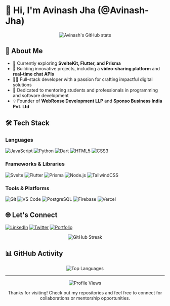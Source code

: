 # 👋 Hi, I'm Avinash Jha (@Avinash-Jha)

<div align="center">
  <img src="https://github-readme-stats.vercel.app/api?username=Avinash-Jha&show_icons=true&theme=radical" alt="Avinash's GitHub stats" />
</div>

## 💫 About Me
- 🌱 Currently exploring **SvelteKit, Flutter, and Prisma**
- 🔭 Building innovative projects, including a **video-sharing platform** and **real-time chat APIs**
- 👨‍💻 Full-stack developer with a passion for crafting impactful digital solutions
- 📝 Dedicated to mentoring students and professionals in programming and software development
- 💡 Founder of **WebRoose Development LLP** and **Sponso Business India Pvt. Ltd**

## 🛠️ Tech Stack

### Languages
![JavaScript](https://img.shields.io/badge/JavaScript-F7DF1E?style=for-the-badge&logo=javascript&logoColor=black)
![Python](https://img.shields.io/badge/Python-3776AB?style=for-the-badge&logo=python&logoColor=white)
![Dart](https://img.shields.io/badge/Dart-0175C2?style=for-the-badge&logo=dart&logoColor=white)
![HTML5](https://img.shields.io/badge/HTML5-E34F26?style=for-the-badge&logo=html5&logoColor=white)
![CSS3](https://img.shields.io/badge/CSS3-1572B6?style=for-the-badge&logo=css3&logoColor=white)

### Frameworks & Libraries
![Svelte](https://img.shields.io/badge/Svelte-FF3E00?style=for-the-badge&logo=svelte&logoColor=white)
![Flutter](https://img.shields.io/badge/Flutter-02569B?style=for-the-badge&logo=flutter&logoColor=white)
![Prisma](https://img.shields.io/badge/Prisma-2D3748?style=for-the-badge&logo=prisma&logoColor=white)
![Node.js](https://img.shields.io/badge/Node.js-339933?style=for-the-badge&logo=node.js&logoColor=white)
![TailwindCSS](https://img.shields.io/badge/Tailwind_CSS-06B6D4?style=for-the-badge&logo=tailwind-css&logoColor=white)

### Tools & Platforms
![Git](https://img.shields.io/badge/Git-F05032?style=for-the-badge&logo=git&logoColor=white)
![VS Code](https://img.shields.io/badge/VS_Code-007ACC?style=for-the-badge&logo=visual-studio-code&logoColor=white)
![PostgreSQL](https://img.shields.io/badge/PostgreSQL-336791?style=for-the-badge&logo=postgresql&logoColor=white)
![Firebase](https://img.shields.io/badge/Firebase-FFCA28?style=for-the-badge&logo=firebase&logoColor=black)
![Vercel](https://img.shields.io/badge/Vercel-000000?style=for-the-badge&logo=vercel&logoColor=white)

## 🌐 Let's Connect
[![LinkedIn](https://img.shields.io/badge/LinkedIn-0077B5?style=for-the-badge&logo=linkedin&logoColor=white)](https://www.linkedin.com/in/avinash-jha)
[![Twitter](https://img.shields.io/badge/Twitter-1DA1F2?style=for-the-badge&logo=twitter&logoColor=white)](https://twitter.com/Avinash_Jha_)
[![Portfolio](https://img.shields.io/badge/Portfolio-000000?style=for-the-badge&logo=About.me&logoColor=white)](https://avinash-jha.vercel.app/)

<div align="center">
  <img src="https://github-readme-streak-stats.herokuapp.com/?user=Avinash-Jha&theme=radical" alt="GitHub Streak" />
</div>

## 📊 GitHub Activity
<div align="center">
  <img src="https://github-readme-stats.vercel.app/api/top-langs/?username=Avinash-Jha&layout=compact&theme=radical" alt="Top Languages" />
</div>

---

<div align="center">
  <img src="https://komarev.com/ghpvc/?username=Avinash-Jha&color=blueviolet" alt="Profile Views" />
  <p>Thanks for visiting! Check out my repositories and feel free to connect for collaborations or mentorship opportunities.</p>
</div>

